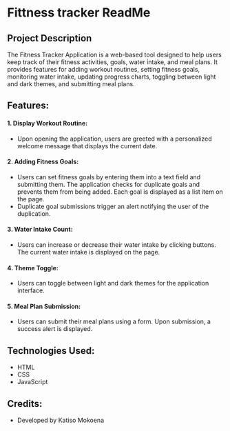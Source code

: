 # Fittness tracker ReadMe

## Project Description
The Fitness Tracker Application is a web-based tool designed to help users keep track of their fitness activities, goals, water intake, and meal plans. It provides features for adding workout routines, setting fitness goals, monitoring water intake, updating progress charts, toggling between light and dark themes, and submitting meal plans.

## Features:
#### 1. Display Workout Routine:
   - Upon opening the application, users are greeted with a personalized welcome message that displays the current date.

#### 2. Adding Fitness Goals:
   - Users can set fitness goals by entering them into a text field and submitting them. The application checks for duplicate goals and prevents them from being added. Each goal is displayed as a list item on the page.
   - Duplicate goal submissions trigger an alert notifying the user of the duplication.

#### 3. Water Intake Count:
   - Users can increase or decrease their water intake by clicking buttons. The current water intake is displayed on the page.

#### 4. Theme Toggle:
   - Users can toggle between light and dark themes for the application interface.

#### 5. Meal Plan Submission:
   - Users can submit their meal plans using a form. Upon submission, a success alert is displayed.

## Technologies Used:
 - HTML
 - CSS
 - JavaScript

## Credits:
 - Developed by Katiso Mokoena





    








